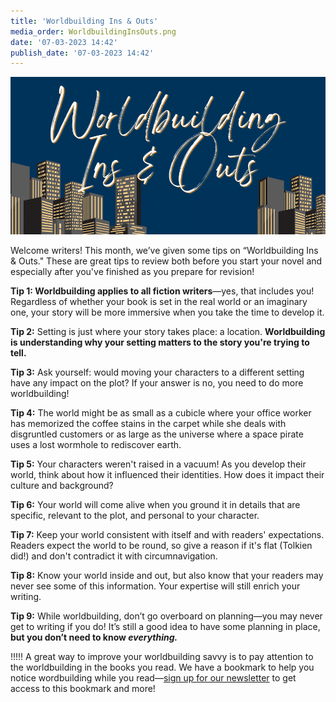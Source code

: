 ```yaml
---
title: 'Worldbuilding Ins & Outs'
media_order: WorldbuildingInsOuts.png
date: '07-03-2023 14:42'
publish_date: '07-03-2023 14:42'
---
```


![Worldbuilding Ins & Outs](WorldbuildingInsOuts.png "Worldbuilding Ins & Outs")

Welcome writers! This month, we’ve given some tips on “Worldbuilding Ins & Outs." These are great tips to review both before you start your novel and especially after you've finished as you prepare for revision!

**Tip 1: Worldbuilding applies to all fiction writers**—yes, that includes you! Regardless of whether your book is set in the real world or an imaginary one, your story will be more immersive when you take the time to develop it. 

**Tip 2:** Setting is just where your story takes place: a location. **Worldbuilding is understanding why your setting matters to the story you're trying to tell.** 

**Tip 3:** Ask yourself: would moving your characters to a different setting have any impact on the plot? If your answer is no, you need to do more worldbuilding!

**Tip 4:** The world might be as small as a cubicle where your office worker has memorized the coffee stains in the carpet while she deals with disgruntled customers or as large as the universe where a space pirate uses a lost wormhole to rediscover earth. 

**Tip 5:** Your characters weren't raised in a vacuum! As you develop their world, think about how it influenced their identities. How does it impact their culture and background?

**Tip 6:** Your world will come alive when you ground it in details that are specific, relevant to the plot, and personal to your character.  

**Tip 7:** Keep your world consistent with itself and with readers' expectations. Readers expect the world to be round, so give a reason if it's flat (Tolkien did!) and don't contradict it with circumnavigation. 

**Tip 8:** Know your world inside and out, but also know that your readers may never see some of this information. Your expertise will still enrich your writing.

**Tip 9:** While worldbuilding, don’t go overboard on planning—you may never get to writing if you do! It’s still a good idea to have some planning in place, **but you don’t need to know *everything.***

!!!!! A great way to improve your worldbuilding savvy is to pay attention to the worldbuilding in the books you read. We have a bookmark to help you notice wordbuilding while you read—[sign up for our newsletter](http://eepurl.com/dk655n?target=_blank) to get access to this bookmark and more!
